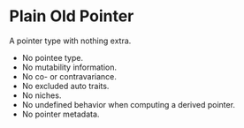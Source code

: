 # Plain Old Pointer

A pointer type with nothing extra.

- No pointee type.
- No mutability information.
- No co- or contravariance.
- No excluded auto traits.
- No niches.
- No undefined behavior when computing a derived pointer.
- No pointer metadata.
